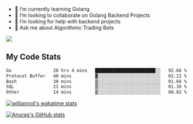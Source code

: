 
- 🌱 I’m currently learning Golang
- 👯 I’m looking to collaborate on Golang Backend Projects
- 🤔 I’m looking for help with backend projects
- 💬 Ask me about Algorithmic Trading Bots

![](https://github-profile-trophy.vercel.app/?username=kevinbarrero)

## My Code Stats

<!--START_SECTION:waka-->

```txt
Go                28 hrs 4 mins   ███████████████████████░░   92.66 %
Protocol Buffer   40 mins         ▓░░░░░░░░░░░░░░░░░░░░░░░░   02.22 %
Bash              30 mins         ▒░░░░░░░░░░░░░░░░░░░░░░░░   01.68 %
SQL               21 mins         ▒░░░░░░░░░░░░░░░░░░░░░░░░   01.16 %
Other             14 mins         ▒░░░░░░░░░░░░░░░░░░░░░░░░   00.82 %
```

<!--END_SECTION:waka-->

[![willianrod's wakatime stats](https://github-readme-stats.vercel.app/api/wakatime?username=holdandup&layout=compact&theme=react&custom_title=Wakatime%20All%20Time%20Stats&langs_count=8)](https://github.com/anuraghazra/github-readme-stats)

[![Anurag's GitHub stats](https://github-readme-stats.vercel.app/api?username=Kevinbarrero)](https://github.com/anuraghazra/github-readme-stats)





